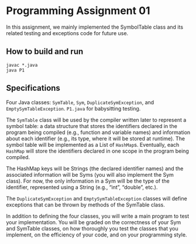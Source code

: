 # Programming Assignment 01
In this assignment, we mainly implemented the SymbolTable class and its related testing and exceptions code for future use.

## How to build and run
```shell
javac *.java
java P1
```
## Specifications
Four Java classes: `SymTable`, `Sym`, `DuplicateSymException`, and `EmptySymTableException`. `P1.java` for babysitting testing.

The `SymTable` class will be used by the compiler written later to represent a symbol table: a data structure that stores the identifiers declared in the program being compiled (e.g., function and variable names) and information about each identifier (e.g., its type, where it will be stored at runtime). The symbol table will be implemented as a List of `HashMap`s. Eventually, each `HashMap` will store the identifiers declared in one scope in the program being compiled.

The HashMap keys will be Strings (the declared identifier names) and the associated information will be Syms (you will also implement the Sym class). For now, the only information in a Sym will be the type of the identifier, represented using a String (e.g., “int”, “double”, etc.).

The `DuplicateSymException` and `EmptySymTableException` classes will define exceptions that can be thrown by methods of the SymTable class.

In addition to defining the four classes, you will write a main program to test your implementation. You will be graded on the correctness of your Sym and SymTable classes, on how thoroughly you test the classes that you implement, on the efficiency of your code, and on your programming style.
